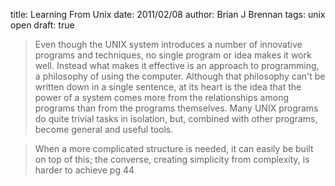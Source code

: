 title: Learning From Unix
date: 2011/02/08
author: Brian J Brennan
tags: unix open
draft: true

> Even though the UNIX system introduces a number of innovative programs and techniques, no single program or idea makes it work well. Instead what makes it effective is an approach to programming, a philosophy of using the computer. Although that philosophy can't be written down in a single sentence, at its heart is the idea that the power of a system comes more from the relationships among programs than from the programs themselves. Many UNIX programs do quite trivial tasks in isolation, but, combined with other programs, become general and useful tools.


> When a more complicated structure is needed, it can easily be built on top of this; the converse, creating simplicity from complexity, is harder to achieve
pg 44

